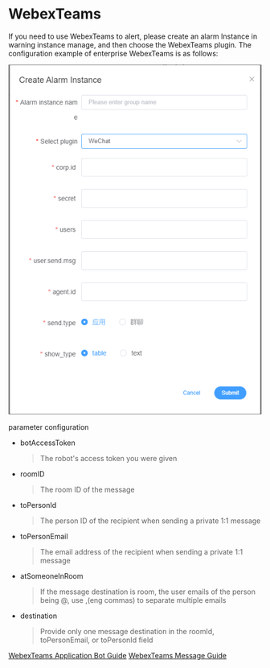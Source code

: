 # WebexTeams

If you need to use WebexTeams to alert, please create an alarm Instance in warning instance manage, and then choose the WebexTeams plugin. The configuration example of enterprise WebexTeams is as follows:

![enterprise-wechat-plugin](/img/alert/enterprise-wechat-plugin.png)

parameter configuration

* botAccessToken
  > The robot's access token you were given
* roomID
  > The room ID of the message
* toPersonId
  > The person ID of the recipient when sending a private 1:1 message
* toPersonEmail
  > The email address of the recipient when sending a private 1:1 message
* atSomeoneInRoom
  > If the message destination is room, the user emails of the person being @, use ,(eng commas) to separate multiple emails
* destination
  > Provide only one message destination in the roomId, toPersonEmail, or toPersonId field

[WebexTeams Application Bot Guide](https://developer.webex.com/docs/bots)
[WebexTeams Message Guide](https://developer.webex.com/docs/api/v1/messages/create-a-message)
